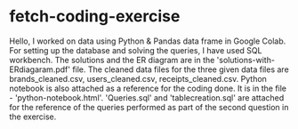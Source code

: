 # fetch-coding-exercise
Hello,
I worked on data using Python & Pandas data frame in Google Colab.
For setting up the database and solving the queries, I have used SQL workbench.
The solutions and the ER diagram are in the 'solutions-with-ERdiagaram.pdf' file.
The cleaned data files for the three given data files are brands_cleaned.csv, users_cleaned.csv, receipts_cleaned.csv.
Python notebook is also attached as a reference for the coding done. It is in the file - 'python-notebook.html'.
'Queries.sql' and 'tablecreation.sql' are attached for the reference of the queries performed as part of the second question in the exercise.
